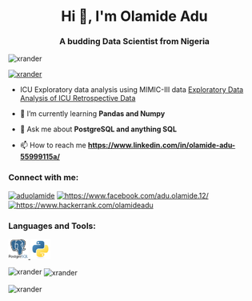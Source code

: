<h1 align="center">Hi 👋, I'm Olamide Adu</h1>
<h3 align="center">A budding Data Scientist from Nigeria</h3>

<p align="left"> <img src="https://komarev.com/ghpvc/?username=xrander&label=Profile%20views&color=0e75b6&style=flat" alt="xrander" /> </p>

<p align="left"> <a href="https://github.com/ryo-ma/github-profile-trophy"><img src="https://github-profile-trophy.vercel.app/?username=xrander" alt="xrander" /></a> </p>

- ICU Exploratory data analysis using MIMIC-III data [Exploratory Data Analysis of ICU Retrospective Data](https://github.com/xrander/SQL-Project)

- 🌱 I’m currently learning **Pandas and Numpy**

- 💬 Ask me about **PostgreSQL and anything SQL**

- 📫 How to reach me **https://www.linkedin.com/in/olamide-adu-55999115a/**

<h3 align="left">Connect with me:</h3>
<p align="left">
<a href="https://kaggle.com/aduolamide" target="blank"><img align="center" src="https://raw.githubusercontent.com/rahuldkjain/github-profile-readme-generator/master/src/images/icons/Social/kaggle.svg" alt="aduolamide" height="30" width="40" /></a>
<a href="https://fb.com/https://www.facebook.com/adu.olamide.12/" target="blank"><img align="center" src="https://raw.githubusercontent.com/rahuldkjain/github-profile-readme-generator/master/src/images/icons/Social/facebook.svg" alt="https://www.facebook.com/adu.olamide.12/" height="30" width="40" /></a>
<a href="https://www.hackerrank.com/https://www.hackerrank.com/olamideadu" target="blank"><img align="center" src="https://raw.githubusercontent.com/rahuldkjain/github-profile-readme-generator/master/src/images/icons/Social/hackerrank.svg" alt="https://www.hackerrank.com/olamideadu" height="30" width="40" /></a>
</p>

<h3 align="left">Languages and Tools:</h3>
<p align="left"> <a href="https://www.postgresql.org" target="_blank" rel="noreferrer"> <img src="https://raw.githubusercontent.com/devicons/devicon/master/icons/postgresql/postgresql-original-wordmark.svg" alt="postgresql" width="40" height="40"/> </a> <a href="https://www.python.org" target="_blank" rel="noreferrer"> <img src="https://raw.githubusercontent.com/devicons/devicon/master/icons/python/python-original.svg" alt="python" width="40" height="40"/> </a> </p>

<p><img align="left" src="https://github-readme-stats.vercel.app/api/top-langs?username=xrander&show_icons=true&locale=en&layout=compact" alt="xrander" /></p>

<p>&nbsp;<img align="center" src="https://github-readme-stats.vercel.app/api?username=xrander&show_icons=true&locale=en" alt="xrander" /></p>

<p><img align="center" src="https://github-readme-streak-stats.herokuapp.com/?user=xrander&" alt="xrander" /></p>
